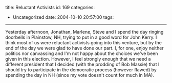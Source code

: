 title: Reluctant Activists
id: 169
categories:
  - Uncategorized
date: 2004-10-10 20:57:00
tags:
---

Yesterday afternoon, Jonathan, Marlene, Steve and I spend the day ringing doorbells in Plainstow, NH, trying to put in a good word for John Kerry. I think most of us were reluctant activists going into this venture, but by the end of the day we were glad to have done our part. I, for one, enjoy neither politics nor canvassing and I'm not happy about the choices we've been given in this election. However, I feel strongly enough that we need a different president that I decided (with the prodding of Bob Massie) that I should try to participate in the democratic process (however flawed) by spending the day in NH (since my vote doesn't count for much in MA).